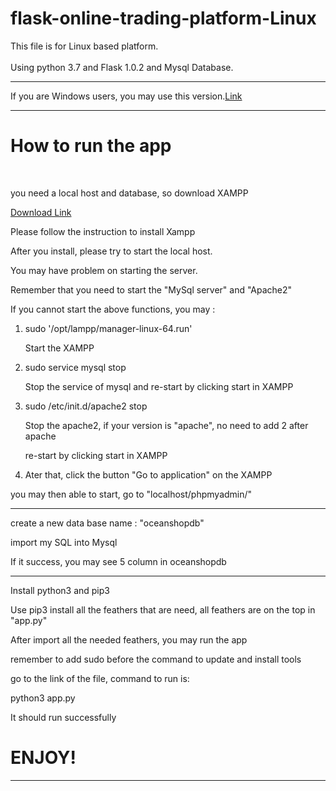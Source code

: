 # flask-online-trading-platform-Linux
This file is for Linux based platform. <br><br>
Using python 3.7 and Flask 1.0.2 and Mysql Database.
<br><hr>
If you are Windows users, you may use this version.<a href="https://github.com/jackywongboy/flask-online-trading-platform-windows" target="_blank">Link</a><br>
<hr>
<h1><b>How to run the app</b></h1><br>
<p>you need a local host and database, so download XAMPP</p>
<a href="https://www.apachefriends.org/download.html" target="_blank">Download Link</a>
<p>Please follow the instruction to install Xampp</p>
<p>After you install, please try to start the local host.</p>
<p>You may have problem on starting the server.</p>
<p>Remember that you need to start the "MySql server" and "Apache2"</p>
<p>If you cannot start the above functions, you may :</p>
<ol>
    <li>sudo '/opt/lampp/manager-linux-64.run'</li><p>Start the XAMPP</p>
    <li>sudo service mysql stop</li><p>Stop the service of mysql and re-start by clicking start in XAMPP</p>
    <li>sudo /etc/init.d/apache2 stop</li><p>Stop the apache2, if your version is "apache", no need to add 2 after apache</p>
    <p> re-start by clicking start in XAMPP </p>
    <li>Ater that, click the button "Go to application" on the XAMPP </li>
</ol>
<p>you may then able to start, go to "localhost/phpmyadmin/"</p>
<hr>
<p>create a new data base name : "oceanshopdb"</p>
<p>import my SQL into Mysql</p>
<p>If it success, you may see 5 column in oceanshopdb</p>
<hr>
<p>Install python3 and pip3</p>
<p>Use pip3 install all the feathers that are need, all feathers are on the top in "app.py"</p>
<p>After import all the needed feathers, you may run the app</p>
<p>remember to add sudo before the command to update and install tools</p>
<p>go to the link of the file, command to run is:</p>
<p>python3 app.py</p>
<p>It should run successfully</p>
<h1>ENJOY!</h1>
<hr>
